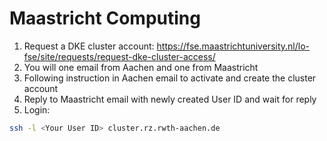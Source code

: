 # Maastricht Computing

1. Request a DKE cluster account: https://fse.maastrichtuniversity.nl/lo-fse/site/requests/request-dke-cluster-access/
2. You will one email from Aachen and one from Maastricht
3. Following instruction in Aachen email to activate and create the cluster account
4. Reply to Maastricht email with newly created User ID and wait for reply
5. Login: 

```bash
ssh -l <Your User ID> cluster.rz.rwth-aachen.de
```
